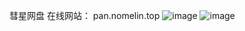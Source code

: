 彗星网盘
在线网站：
pan.nomelin.top
![image](https://github.com/nomelin/comet-pan/assets/107407124/9ee03f83-4102-4945-b790-70c374b88d0a)
![image](https://github.com/nomelin/comet-pan/assets/107407124/c8eedfd3-88e9-469c-90c8-f9e283729060)
